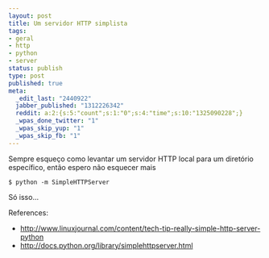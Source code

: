 ```yaml
---
layout: post
title: Um servidor HTTP simplista
tags:
- geral
- http
- python
- server
status: publish
type: post
published: true
meta:
  _edit_last: "2440922"
  jabber_published: "1312226342"
  reddit: a:2:{s:5:"count";s:1:"0";s:4:"time";s:10:"1325090228";}
  _wpas_done_twitter: "1"
  _wpas_skip_yup: "1"
  _wpas_skip_fb: "1"
---
```

Sempre esqueço como levantar um servidor HTTP local para um diretório específico, então espero não esquecer mais

	$ python -m SimpleHTTPServer

Só isso...

References:
* <http://www.linuxjournal.com/content/tech-tip-really-simple-http-server-python>
* <http://docs.python.org/library/simplehttpserver.html>
